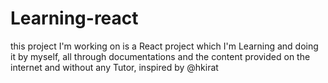 # Learning-react

this project I'm working on is a React project which I'm Learning and doing it by myself, all through documentations and the content provided on the internet and without any Tutor, inspired by @hkirat
